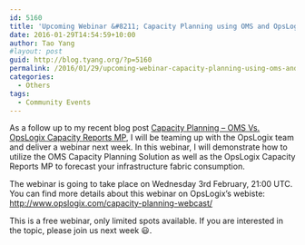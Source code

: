 ```yaml
---
id: 5160
title: 'Upcoming Webinar &#8211; Capacity Planning using OMS and OpsLogix Capacity Report MP'
date: 2016-01-29T14:54:59+10:00
author: Tao Yang
#layout: post
guid: http://blog.tyang.org/?p=5160
permalink: /2016/01/29/upcoming-webinar-capacity-planning-using-oms-and-opslogix-capacity-report-mp/
categories:
  - Others
tags:
  - Community Events
---
```

As a follow up to my recent blog post <a href="http://blog.tyang.org/2016/01/07/capacity-planning-oms-vs-opslogix-capacity-reportsmp/">Capacity Planning – OMS Vs. OpsLogix Capacity Reports MP</a>, I will be teaming up with the OpsLogix team and deliver a webinar next week. In this webinar, I will demonstrate how to utilize the OMS Capacity Planning Solution as well as the OpsLogix Capacity Reports MP to forecast your infrastructure fabric consumption.

The webinar is going to take place on Wednesday 3rd February, 21:00 UTC. You can find more details about this webinar on OpsLogix’s webiste: <a title="http://www.opslogix.com/capacity-planning-webcast/" href="http://www.opslogix.com/capacity-planning-webcast/">http://www.opslogix.com/capacity-planning-webcast/</a>

This is a free webinar, only limited spots available. If you are interested in the topic, please join us next week :smiley:.